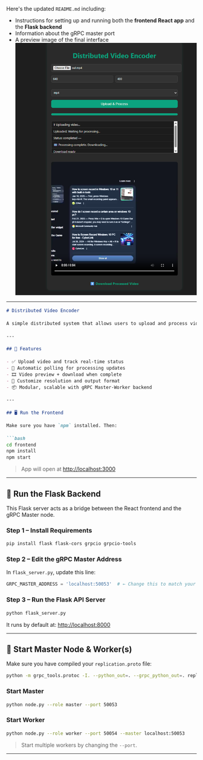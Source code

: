 Here's the updated `README.md` including:

* Instructions for setting up and running both the **frontend React app** and the **Flask backend**
* Information about the gRPC master port
* A preview image of the final interface
![alt text](image-1.png)
---

````markdown
# Distributed Video Encoder

A simple distributed system that allows users to upload and process video files using gRPC-based segmentation and worker nodes. This interface is built with **React** for the frontend and **Flask** for the backend, integrating with a gRPC master-worker pipeline.

---

## 🔧 Features

- ✅ Upload video and track real-time status
- 🔄 Automatic polling for processing updates
- 🎞️ Video preview + download when complete
- 📏 Customize resolution and output format
- 📦 Modular, scalable with gRPC Master-Worker backend

---

## 🖥️ Run the Frontend

Make sure you have `npm` installed. Then:

```bash
cd frontend
npm install
npm start
````

> App will open at [http://localhost:3000](http://localhost:3000)

---

## 🧪 Run the Flask Backend

This Flask server acts as a bridge between the React frontend and the gRPC Master node.

### Step 1 – Install Requirements

```bash
pip install flask flask-cors grpcio grpcio-tools
```

### Step 2 – Edit the gRPC Master Address

In `flask_server.py`, update this line:

```python
GRPC_MASTER_ADDRESS = 'localhost:50053'  # ← Change this to match your running Master node port
```

### Step 3 – Run the Flask API Server

```bash
python flask_server.py
```

It runs by default at: [http://localhost:8000](http://localhost:8000)

---

## 🚀 Start Master Node & Worker(s)

Make sure you have compiled your `replication.proto` file:

```bash
python -m grpc_tools.protoc -I. --python_out=. --grpc_python_out=. replication.proto
```

### Start Master

```bash
python node.py --role master --port 50053
```

### Start Worker

```bash
python node.py --role worker --port 50054 --master localhost:50053
```

> Start multiple workers by changing the `--port`.

---
